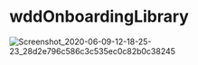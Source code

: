 # wddOnboardingLibrary
![Screenshot_2020-06-09-12-18-25-23_28d2e796c586c3c535ec0c82b0c38245](https://user-images.githubusercontent.com/51435895/84115493-cb66c300-aa4b-11ea-9a58-7719a34b2cef.png)
